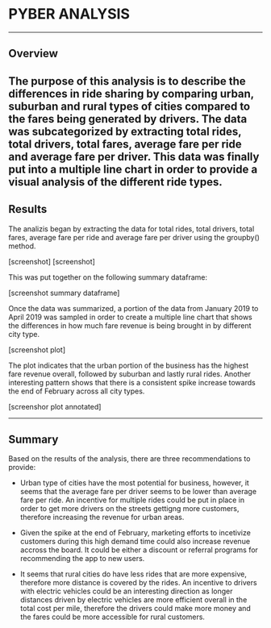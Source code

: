# PYBER ANALYSIS
----
## Overview
The purpose of this analysis is to describe the differences in ride sharing by comparing urban, suburban and rural types of cities compared to the fares being generated by drivers.
The data was subcategorized by extracting total rides, total drivers, total fares, average fare per ride and average fare per driver. This data was finally put into a multiple line chart in order to provide a visual analysis of the different ride types.
----
## Results

The analizis began by extracting the data for total rides, total drivers, total fares, average fare per ride and average fare per driver using the groupby() method.

[screenshot]
[screenshot]

This was put together on the following summary dataframe:

[screenshot summary dataframe]

Once the data was summarized, a portion of the data from January 2019 to April 2019 was sampled in order to create a multiple line chart that shows the differences in how much fare revenue is being brought in by different city type. 

[screenshot plot]

The plot indicates that the urban portion of the business has the highest fare revenue overall, followed by suburban and lastly rural rides. Another interesting pattern shows that there is a consistent spike increase towards the end of February across all city types.

[screenshor plot annotated]

----
## Summary 

Based on the results of the analysis, there are three recommendations to provide:

- Urban type of cities have the most potential for business, however, it seems that the average fare per driver seems to be lower than average fare per ride. An incentive for multiple rides could be put in place in order to get more drivers on the streets gettigng more customers, therefore increasing the revenue for urban areas.

- Given the spike at the end of February, marketing efforts to incetivize customers during this high demand time could also increase revenue accross the board. It could be either a discount or referral programs for recommending the app to new users.

- It seems that rural cities do have less rides that are more expensive, therefore more distance is covered by the rides. An incentive to drivers with electric vehicles could be an interesting direction as longer distances driven by electric vehicles are more efficient overall in the total cost per mile, therefore the drivers could make more money and the fares could be more accessible for rural customers.